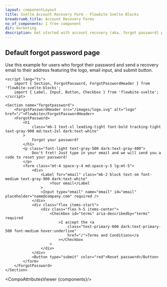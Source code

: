 ```yaml
---
layout: componentLayout
title: Svelte Account Recovery Form - Flowbite Svelte Blocks
breadcrumb_title: Account Recovery Forms
no_of_components: 1 free component
dir: marketing
description: Get started with account recovery (aka. forgot password) pages to allow users to reset their password using an email based on multiple layouts and styles.
---
```


<script>
  import { TableProp, TableDefaultRow, CompoAttributesViewer } from '../utils'
  const components = 'ForgotPassword, ForgotPasswordHeader, Section'
</script>

## Default forgot password page

Use this example for users who forgot their password and send a recovery email to their address featuring the logo, email input, and submit button.

```svelte example
<script lang="ts">
	import { Section, ForgotPassword, ForgotPasswordHeader } from 'flowbite-svelte-blocks';
	import { Label, Input, Button, Checkbox } from 'flowbite-svelte';
</script>

<Section name="forgotpassword">
	<ForgotPasswordHeader src="/images/logo.svg" alt="logo" href="/">Flowbite</ForgotPasswordHeader>
	<ForgotPassword>
		<h1
			class="mb-1 text-xl leading-tight font-bold tracking-tight text-gray-900 md:text-2xl dark:text-white"
		>
			Forgot your password?
		</h1>
		<p class="font-light text-gray-500 dark:text-gray-400">
			Don't fret! Just type in your email and we will send you a code to reset your password!
		</p>
		<form class="mt-4 space-y-4 md:space-y-5 lg:mt-5">
			<div>
				<Label for="email" class="mb-2 block text-sm font-medium text-gray-900 dark:text-white"
					>Your email</Label
				>
				<Input type="email" name="email" id="email" placeholder="name@company.com" required />
			</div>
			<div class="flex items-start">
				<div class="flex h-5 items-center">
					<Checkbox id="terms" aria-describedby="terms" required
						>I accept the <a
							class="text-primary-600 dark:text-primary-500 font-medium hover:underline"
							href="/">Terms and Conditions</a
						></Checkbox
					>
				</div>
			</div>
			<Button type="submit" color="red">Reset password</Button>
		</form>
	</ForgotPassword>
</Section>
```

<CompoAttributesViewer {components}/>
